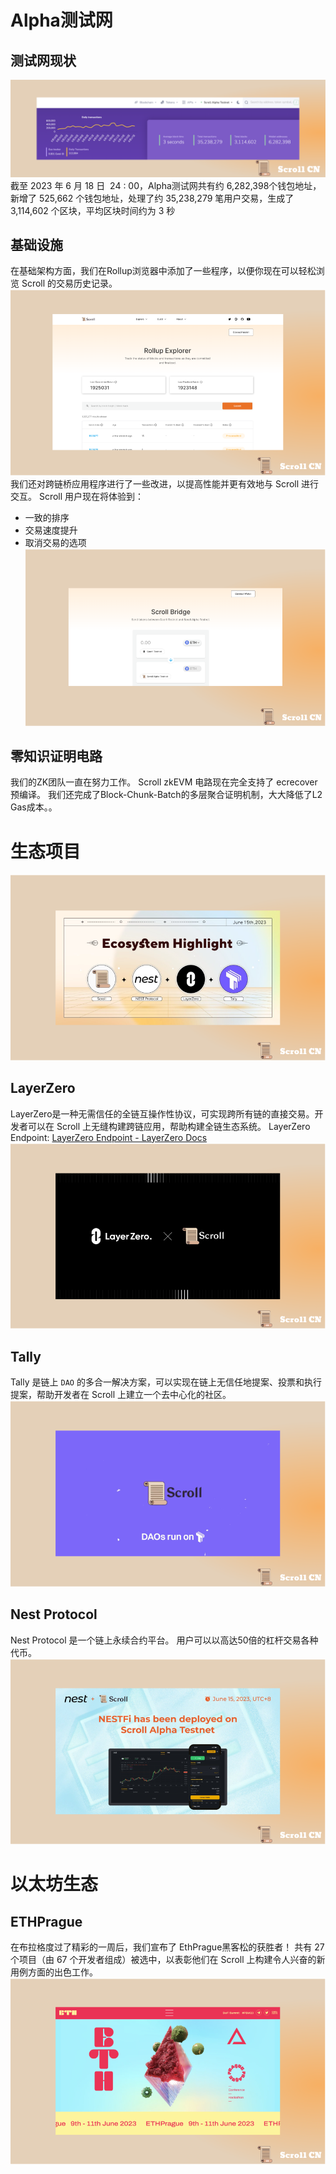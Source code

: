 
# Alpha测试网

## 测试网现状
![](img/20-1.png)
截至 2023 年 6 月 18 日  24 : 00，Alpha测试网共有约 6,282,398个钱包地址，新增了 525,662 个钱包地址，处理了约 35,238,279 笔用户交易，生成了 3,114,602 个区块，平均区块时间约为 3 秒

## 基础设施
在基础架构方面，我们在Rollup浏览器中添加了一些程序，以便你现在可以轻松浏览 Scroll 的交易历史记录。
![](img/20-2.png)
我们还对跨链桥应用程序进行了一些改进，以提高性能并更有效地与 Scroll 进行交互。 Scroll 用户现在将体验到：
- 一致的排序
- 交易速度提升
- 取消交易的选项
![](img/20-3.png)

## 零知识证明电路
我们的ZK团队一直在努力工作。 Scroll zkEVM 电路现在完全支持了 ecrecover 预编译。 我们还完成了Block-Chunk-Batch的多层聚合证明机制，大大降低了L2 Gas成本。。


# 生态项目
![](img/20-4.png)
## LayerZero
LayerZero是一种无需信任的全链互操作性协议，可实现跨所有链的直接交易。开发者可以在 Scroll 上无缝构建跨链应用，帮助构建全链生态系统。
LayerZero Endpoint: 
[LayerZero Endpoint - LayerZero Docs](https://layerzero.gitbook.io/docs/faq/layerzero-endpoint)
![](img/20-5.png)

## Tally
Tally 是链上 `DAO` 的多合一解决方案，可以实现在链上无信任地提案、投票和执行提案，帮助开发者在 Scroll 上建立一个去中心化的社区。
![](img/20-6.png)

## Nest Protocol
Nest Protocol 是一个链上永续合约平台。 用户可以以高达50倍的杠杆交易各种代币。
![](img/20-7.png)

# 以太坊生态
## ETHPrague
在布拉格度过了精彩的一周后，我们宣布了 EthPrague黑客松的获胜者！ 共有 27 个项目（由 67 个开发者组成）被选中，以表彰他们在 Scroll 上构建令人兴奋的新用例方面的出色工作。
![](img/20-8.png)